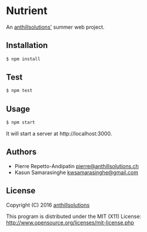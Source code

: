 Nutrient
========

An [anthillsolutions'](www.anthillsolutions.ch) summer web project.

Installation
------------

```bash
$ npm install
```

Test
----

```bash
$ npm test
```

Usage
-----

```bash
$ npm start
```

It will start a server at http://localhost:3000.

Authors
-------

* Pierre Repetto-Andipatin <pierre@anthillsolutions.ch>
* Kasun Samarasinghe <kwsamarasinghe@gmail.com>

License
-------

Copyright (C) 2016 [anthillsolutions](www.anthillsolutions.ch)

This program is distributed under the MIT (X11) License: http://www.opensource.org/licenses/mit-license.php
